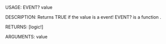 USAGE:
     EVENT? value 

DESCRIPTION:
     Returns TRUE if the value is a event!
     EVENT? is a function .

RETURNS: [logic!]

ARGUMENTS:
    value
